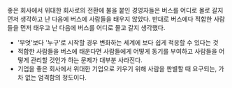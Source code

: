 좋은 회사에서 위대한 회사로의 전환에 불을 붙인 경영자들은 버스를 어디로 몰로 갈지 먼저 생각하고 난 다음에 버스에 사람들을 태우지 않았다. 반대로 버스에다 적합한 사람들을 먼저 태우고 난 다음에 버스를 어디로 몰고 갈지 생각했다. 

- '무엇'보다 '누구'로 시작할 경우 변화하는 세계에 보다 쉽게 적응할 수 있다는 것 
- 적합한 사람들을 버스에 태운다면 사람들에게 어떻게 동기를 부여하고 사람들을 어떻게 관리할 것인가 하는 문제가 대부분 사라진다.  
- 기업을 좋은 회사에서 위대한 기업으로 키우기 위해 사람을 판별할 때 요구되는, 가차 없는 엄격함의 정도이다. 